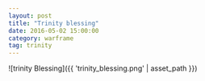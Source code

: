 ```yaml
---
layout: post
title: "Trinity blessing"
date: 2016-05-02 15:00:00
category: warframe
tag: trinity
---
```


![trinity Blessing]({{ 'trinity_blessing.png' | asset_path }})